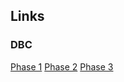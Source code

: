## Links
### DBC
[Phase 1](https://github.com/programming-notes/nyc-otters-2017-phase1)
[Phase 2](https://github.com/programming-notes/nyc-otters-2017-phase2)
[Phase 3](https://github.com/programming-notes/nyc-otters-2017-phase3)
